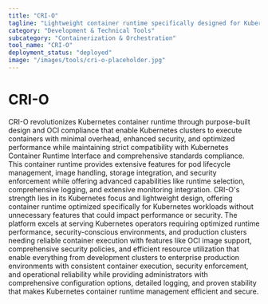 ```yaml
---
title: "CRI-O"
tagline: "Lightweight container runtime specifically designed for Kubernetes"
category: "Development & Technical Tools"
subcategory: "Containerization & Orchestration"
tool_name: "CRI-O"
deployment_status: "deployed"
image: "/images/tools/cri-o-placeholder.jpg"
---
```


# CRI-O

CRI-O revolutionizes Kubernetes container runtime through purpose-built design and OCI compliance that enable Kubernetes clusters to execute containers with minimal overhead, enhanced security, and optimized performance while maintaining strict compatibility with Kubernetes Container Runtime Interface and comprehensive standards compliance. This container runtime provides extensive features for pod lifecycle management, image handling, storage integration, and security enforcement while offering advanced capabilities like runtime selection, comprehensive logging, and extensive monitoring integration. CRI-O's strength lies in its Kubernetes focus and lightweight design, offering container runtime optimized specifically for Kubernetes workloads without unnecessary features that could impact performance or security. The platform excels at serving Kubernetes operators requiring optimized runtime performance, security-conscious environments, and production clusters needing reliable container execution with features like OCI image support, comprehensive security policies, and efficient resource utilization that enable everything from development clusters to enterprise production environments with consistent container execution, security enforcement, and operational reliability while providing administrators with comprehensive configuration options, detailed logging, and proven stability that makes Kubernetes container runtime management efficient and secure.